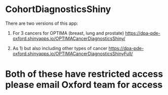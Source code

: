 # CohortDiagnosticsShiny

There are two versions of this app:

1) For 3 cancers for OPTIMA (breast, lung and prostate)
https://dpa-pde-oxford.shinyapps.io/OPTIMACancerDiagnosticsShiny/

2) As 1) but also including other types of cancer
https://dpa-pde-oxford.shinyapps.io/OPTIMACancerDiagnosticsShinyFull/

# Both of these have restricted access please email Oxford team for access
